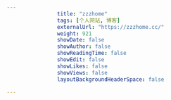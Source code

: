 ---
                title: "zzzhome"
                tags: [个人网站, 博客]
                externalUrl: "https://zzzhome.cc/"
                weight: 921
                showDate: false
                showAuthor: false
                showReadingTime: false
                showEdit: false
                showLikes: false
                showViews: false
                layoutBackgroundHeaderSpace: false
                ---

